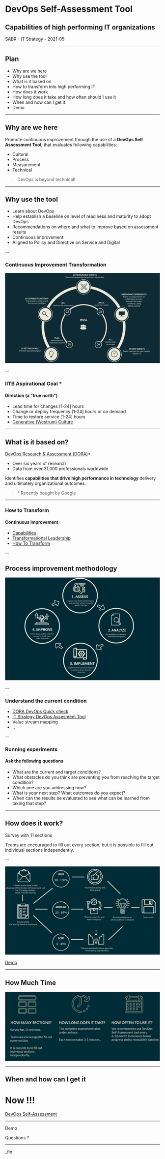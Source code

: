 # DevOps Self-Assessment Tool

## Capabilities of high performing IT organizations

SABR - IT Strategy - 2021-05

---

## Plan

- Why are we here
- Why use the tool
- What is it based on
- How to transform into high performing IT
- How does it work
- How long does it take and how often should I use it
- When and how can I get it
- Demo

---

## Why are we here

Promote continuous improvement through the use of a **DevOps Self Assessment Tool**, that evaluates following capabilities: 

- Cultural
- Process
- Measurement
- Technical

> DevOps is beyond technical!

---

## Why use the tool

- Learn about DevOps
- Help establish a baseline on level of readiness and maturity to adopt DevOps
- Recommendations on where and what to improve based on assessment results 
- Continuous improvement 
- Aligned to Policy and Directive on Service and Digital

--

### Continuous Improvement Transformation

<img src="assets/images/AssessmentTool1.png" alt="This image shows how to improve team transformation. There are five stages of improvement: 1. Setting goals - where IITB sets aspirational goal. 2. Current condition - where teams seek to understand the current condition. 3. Measurable targets - where teams set measurable targets for a future date. 4. Running experiments -where teams run experiments on a daily basis to move towards the target conditions, using PDCA (Plan, Do, Check, Act) method. 5. New targets - where teams capture, set new targets and going to repat the process 2-3 times. The image also demonstrates PDCA method. Plan - determine the expected outcome. Do - perform the experiment. Check- study the results. Act - decide what to do next.">

--

### IITB Aspirational Goal *

#### Direction (a "true north")

- Lead time for changes [1-24] hours
- Change or deploy frequency [1-24] hours or on demand
- Time to restore service [1-24] hours
- [Generative (Westrum) Culture](https://cloud.google.com/solutions/devops/devops-culture-westrum-organizational-culture)

---

## What is it based on?

[DevOps Research & Assessment (DORA)](https://www.devops-research.com/research.html)*

- Over six years of research
- Data from over 31,000 professionals worldwide

Identifies **capabilities that drive high performance in technology** delivery and ultimately organizational outcomes.

> \* Recently bought by Google

---

### How to Transform

#### Continuous Improvement

- [Capabilities](https://cloud.google.com/solutions/devops/capabilities)
- [Transformational Leadership](https://cloud.google.com/solutions/devops/devops-culture-transformational-leadership)
- [How To Transform](https://cloud.google.com/solutions/devops/devops-culture-transform)

--

## Process improvement methodology

<img src="assets/images/improvement_method.png" alt="The image demonstrates assessment process methodology flow. It has five steps. Step 1. Assess your team performance and identify where it stands within DevOps. Step 2. Analyze and get your guidelines on how and what areas to improve. Step 3. Implement recommendations to achieve team desired outcomes. Step 4. Improve which means come back and re-take the survey to track your team progress.">

--

### Understand the current condition

- [DORA DevOps Quick check](https://www.devops-research.com/quickcheck.html)
- [IT Strategy DevOps Assesment Tool](https://sara-sabr.github.io/dora-js/)
- Value stream mapping
- ..

--

### Running experiments

#### Ask the following questions

- What are the current and target conditions?
- What obstacles do you think are preventing you from reaching the target condition?
- Which one are you addressing now?
- What is your next step? What outcomes do you expect?
- When can the results be evaluated to see what can be learned from taking that step?

---

## How does it work?

Survey with 11 sections

Teams are encouraged to fill out every section, but it is possible to fill out individual sections independently.

--

<img src="assets/images/Process.png" alt= "First, IT teams receive a link to take advantage of the DevOps Self-Assessment tool (example: IT Strategy website, email, coworker sharing. Then, the user is taking a survey after what it is scored based on responces. If the user scores high, which is 90-100%, the team is doing well. If the user scores medium, which is 50-89%, there is a room for the team to improve. If the user score low, which is 0-49%, the team needs to fill gaps with new learning opportunities. In all cases recommendations on where and how to improve will be provided. Finally, the user can save results.">

[Demo](https://sara-sabr.github.io/auto-evaluation-devops-self-assessment/)

---

## How Much Time

<img src="assets/images/sections.png" alt="The image shows how many sections has a survey. The survey has eveven sections. Teams are encouraged to fill out every section. It is possible to to fill out individual sections independently. How long does it take? The complete assessment takes under an hour. Each section takes 3-5 minutes. How often to use it? We recommend to use DevOps Self-Assessment tool every 6-12 month to measure teams progress and to reestablish baseline.">

---

## When and how can I get it

# Now !!!

[DevOps Self-Assessment](https://sara-sabr.github.io/auto-evaluation-devops-self-assessment/)

---

Demo

Questions ?

---

_fin
